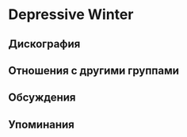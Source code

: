 # Depressive Winter



## Дискография


## Отношения с другими группами


## Обсуждения


## Упоминания

